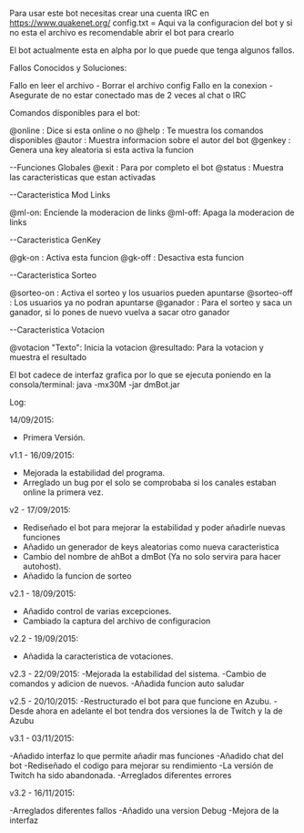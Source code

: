 Para usar este bot necesitas crear una cuenta IRC en https://www.quakenet.org/
config.txt = Aqui va la configuracion del bot y si no esta el archivo es recomendable abrir el bot para crearlo

El bot actualmente esta en alpha por lo que puede que tenga algunos fallos.

Fallos Conocidos y Soluciones:

Fallo en leer el archivo - Borrar el archivo config
Fallo en la conexion - Asegurate de no estar conectado mas de 2 veces al chat o IRC

Comandos disponibles para el bot:

@online : Dice si esta online o no
@help : Te muestra los comandos disponibles
@autor : Muestra informacion sobre el autor del bot
@genkey : Genera una key aleatoria si esta activa la funcion

--Funciones Globales
@exit :  Para por completo el bot
@status : Muestra las caracteristicas que estan activadas

--Caracteristica Mod Links

@ml-on: Enciende la moderacion de links
@ml-off: Apaga la moderacion de links

--Caracteristica GenKey

@gk-on : Activa esta funcion
@gk-off : Desactiva esta funcion

--Caracteristica Sorteo

@sorteo-on : Activa el sorteo y los usuarios pueden apuntarse
@sorteo-off : Los usuarios ya no podran apuntarse
@ganador : Para el sorteo y saca un ganador, si lo pones de nuevo vuelva a sacar otro ganador

--Caracteristica Votacion

@votacion "Texto": Inicia la votacion
@resultado: Para la votacion y muestra el resultado

El bot cadece de interfaz grafica por lo que se ejecuta poniendo en la consola/terminal:
java -mx30M -jar dmBot.jar

Log:

14/09/2015:
- Primera Versión.

v1.1 - 16/09/2015:
- Mejorada la estabilidad del programa.
- Arreglado un bug por el solo se comprobaba si los canales estaban online la primera vez.

v2 - 17/09/2015:
- Rediseñado el bot para mejorar la estabilidad y poder añadirle nuevas funciones
- Añadido un generador de keys aleatorias como nueva caracteristica
- Cambio del nombre de ahBot a dmBot (Ya no solo servira para hacer autohost).
- Añadido la funcion de sorteo

v2.1 - 18/09/2015:
- Añadido control de varias excepciones.
- Cambiado la captura del archivo de configuracion

v2.2 - 19/09/2015:
- Añadida la caracteristica de votaciones.

v2.3 - 22/09/2015:
-Mejorada la estabilidad del sistema.
-Cambio de comandos y adicion de nuevos.
-Añadida funcion auto saludar

v2.5 - 20/10/2015:
-Restructurado el bot para que funcione en Azubu.
-Desde ahora en adelante el bot tendra dos versiones la de Twitch y la de Azubu

v3.1 - 03/11/2015:

-Añadido interfaz lo que permite añadir mas funciones
-Añadido chat del bot
-Rediseñado el codigo para mejorar su rendimiento
-La versión de Twitch ha sido abandonada.
-Arreglados diferentes errores

v3.2 - 16/11/2015:

-Arreglados diferentes fallos
-Añadido una version Debug
-Mejora de la interfaz
